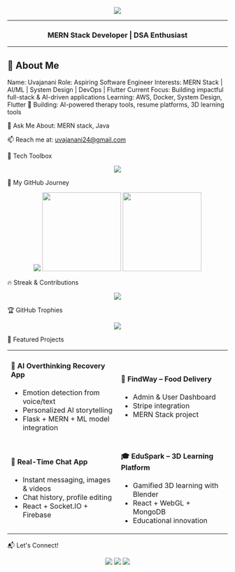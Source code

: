 <!-- Banner or Hero Image (optional - replace with your own if desired) -->
<p align="center">
  <img src="https://readme-typing-svg.herokuapp.com?font=Fira+Code&weight=600&size=24&pause=1000&color=00FFFF&center=true&vCenter=true&width=435&lines=Hi+%F0%9F%91%8B%2C+I'm+Uvajanani;Software+Engineer+%7C+MERN;Welcome+to+my+GitHub+profile!"> 
</p>


---

<h3 align="center"> MERN Stack Developer | DSA Enthusiast</h3>

---

## 💫 About Me
Name:             Uvajanani
Role:             Aspiring Software Engineer
Interests:        MERN Stack | AI/ML | System Design | DevOps | Flutter
Current Focus:    Building impactful full-stack & AI-driven applications
Learning:         AWS, Docker, System Design, Flutter
🔭 Building: AI-powered therapy tools, resume platforms, 3D learning tools

💬 Ask Me About: MERN stack, Java

📫 Reach me at: uvajanani24@gmail.com


🔧 Tech Toolbox
<p align="center"> <img src="https://skillicons.dev/icons?i=java,python,react,nodejs,express,mongodb,mysql,flask,html,css,javascript,tailwind,docker,aws,git,github,vscode" /> </p>
🚀 My GitHub Journey
<p align="center"> <img src="https://github-profile-summary-cards.vercel.app/api/cards/profile-details?username=uvajanani&theme=tokyonight" /> <img src="https://github-readme-stats.vercel.app/api?username=uvajanani&show_icons=true&theme=tokyonight" height="180em"/> <img src="https://github-readme-stats.vercel.app/api/top-langs/?username=uvajanani&layout=compact&theme=tokyonight" height="180em"/> </p>
🔥 Streak & Contributions
<p align="center"> <img src="https://streak-stats.demolab.com?user=uvajanani&theme=tokyonight&hide_border=true&border_radius=5" /> </p>
🏆 GitHub Trophies
<p align="center"> <img src="https://github-profile-trophy.vercel.app/?username=uvajanani&theme=onedark&no-frame=true&row=1&column=7" /> </p>
🌟 Featured Projects
<table> <tr> <td width="50%"> <h4>🧠 AI Overthinking Recovery App</h4> <ul> <li>Emotion detection from voice/text</li> <li>Personalized AI storytelling</li> <li>Flask + MERN + ML model integration</li> </ul> </td> <td width="50%"> <h4>🍔 FindWay – Food Delivery</h4> <ul> <li>Admin & User Dashboard</li> <li>Stripe integration</li> <li>MERN Stack project</li> </ul> </td> </tr> <tr> <td width="50%"> <h4>💬 Real-Time Chat App</h4> <ul> <li>Instant messaging, images & videos</li> <li>Chat history, profile editing</li> <li>React + Socket.IO + Firebase</li> </ul> </td> <td width="50%"> <h4>🎓 EduSpark – 3D Learning Platform</h4> <ul> <li>Gamified 3D learning with Blender</li> <li>React + WebGL + MongoDB</li> <li>Educational innovation</li> </ul> </td> </tr> </table>
📬 Let's Connect!
<p align="center"> <a href="mailto:uvajanani24@gmail.com"><img src="https://img.shields.io/badge/-Email-D14836?style=flat-square&logo=gmail&logoColor=white"/></a> <a href="https://www.linkedin.com/in/uvajanani/"><img src="https://img.shields.io/badge/-LinkedIn-0077B5?style=flat-square&logo=Linkedin&logoColor=white"/></a> <a href="https://uvajanani.github.io/Uva-Portfolio/"><img src="https://img.shields.io/badge/-Portfolio-24292e?style=flat-square&logo=github&logoColor=white"/></a> </p>



